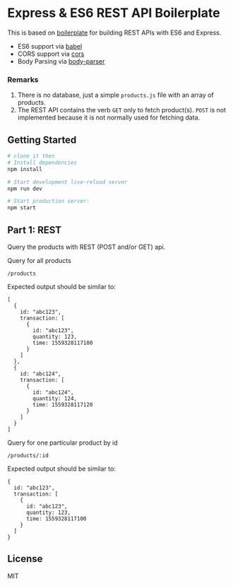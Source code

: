 # Express & ES6 REST API Boilerplate

This is based on [boilerplate](https://github.com/developit/express-es6-rest-api) for building REST APIs with ES6 and Express.

- ES6 support via [babel](https://babeljs.io)
- CORS support via [cors](https://github.com/troygoode/node-cors)
- Body Parsing via [body-parser](https://github.com/expressjs/body-parser)

### Remarks

1. There is no database, just a simple `products.js` file with an array of products.
2. The REST API contains the verb `GET` only to fetch product(s). `POST` is not implemented because it is not normally used for fetching data.

## Getting Started

```sh
# clone it then
# Install dependencies
npm install

# Start development live-reload server
npm run dev

# Start production server:
npm start
```

## Part 1: REST

Query the products with REST (POST and/or GET) api.

Query for all products

    /products

Expected output should be similar to:

```
[
  {
    id: "abc123",
    transaction: [
      {
        id: "abc123",
        quantity: 123,
        time: 1559328117100
      }
    ]
  },
  {
    id: "abc124",
    transaction: [
      {
        id: "abc124",
        quantity: 124,
        time: 1559328117120
      }
    ]
  }
]
```

Query for one particular product by id

    /products/:id

Expected output should be similar to:

```
{
  id: "abc123",
  transaction: [
    {
      id: "abc123",
      quantity: 123,
      time: 1559328117100
    }
  ]
}
```

## License

MIT
